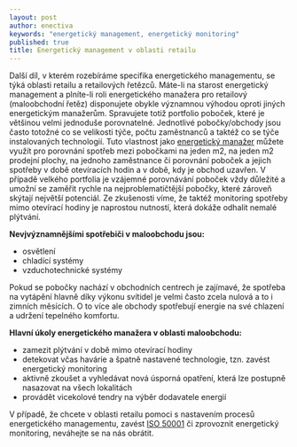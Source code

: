 ```yaml
---
layout: post
author: enectiva
keywords: "energetický management, energetický monitoring"
published: true
title: Energetický management v oblasti retailu
---
```




Další díl, v kterém rozebíráme specifika energetického managementu, se týká oblasti retailu a retailových řetězců. 
Máte-li na starost energetický management a plníte-li roli energetického manažera pro retailový (maloobchodní řetěz) disponujete obykle významnou výhodou oproti jiných energetickým manažerům. Spravujete totiž portfolio poboček, které je většinou velmi jednoduše porovnatelné. Jednotlivé pobočky/obchody jsou často totožné co se velikosti týče, počtu zaměstnanců a taktéž co se týče instalovaných technologií. Tuto vlastnost jako [energetický manažer](http://www.enerfis.cz/sluzby/energeticky-management/externi-energetik "Externí energetik") můžete využít pro porovnání spotřeb mezi pobočkami na jeden m2, na jeden m2 prodejní plochy, na jednoho zaměstnance či porovnání poboček a jejich spotřeby v době otevíracích hodin a v době, kdy je obchod uzavřen. V případě velkého portfolia je vzájemné porovnávání poboček vždy důležité a umožní se zaměřit rychle na nejproblematičtější pobočky, které zároveň skýtají největší potenciál. Ze zkušenosti víme, že taktéž monitoring spotřeby mimo otevírací hodiny je naprostou nutností, která dokáže odhalit nemalé plýtvání.

**Nevjvýznamnějšími spotřebiči v maloobchodu jsou:**
- osvětlení
- chladící systémy
- vzduchotechnické systémy

Pokud se pobočky nachází v obchodních centrech je zajímavé, že spotřeba na vytápění hlavně díky výkonu svítidel je velmi často zcela nulová a to i zimních měsících. O to více ale obchody spotřebují energie na své chlazení a udržení tepelného komfortu.

**Hlavní úkoly energetického manažera v oblasti maloobchodu:**
- zamezit plýtvání v době mimo otevírací hodiny
- detekovat včas havárie a špatně nastavené technologie, tzn. zavést energetický monitoring
- aktivně zkoušet a vyhledávat nová úsporná opatření, která lze postupně nasazovat na všech lokalitách
- provádět vicekolové tendry na výběr dodavatele energií

V případě, že chcete v oblasti retailu pomoci s nastavením procesů energetického managementu, zavést [ISO 50001](http://www.enerfis.cz/sluzby/energeticky-management/implementace-iso-50001/general-energy-management "ISO 50001") či zprovoznit energetický monitoring, neváhejte se na nás obrátit.
